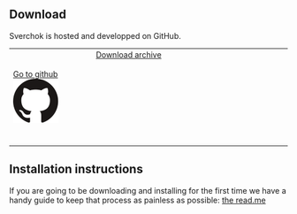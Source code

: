 ## Download

Sverchok is hosted and developped on GitHub.

<table class="sv_table_download">
  <tr>
    <td class="sv_table-elem">
        <a href="https://github.com/nortikin/sverchok/">
        Go to github<img class="gh" src="svg/drawing_github.svg"></img></a>
    </td>
    <td class="sv_table-elem">
        <a href="https://github.com/nortikin/sverchok/archive/master.zip">
        Download archive<svg class="archive"></svg></a>
    </td>
  </tr>
</table>

## Installation instructions

If you are going to be downloading and installing for the first time we have a handy guide to keep that process as painless as possible: [the read.me](https://github.com/nortikin/sverchok/#installation)